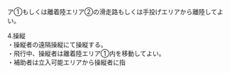 ア①もしくは離着陸エリア②の滑走路もしくは手投げエリアから離陸してよい。  
   
4.操縦  
・操縦者の遠隔操縦にて操縦する。  
・飛行中、操縦者は離着陸エリア①内を移動してよい。  
・補助者は立入可能エリアから操縦者に指